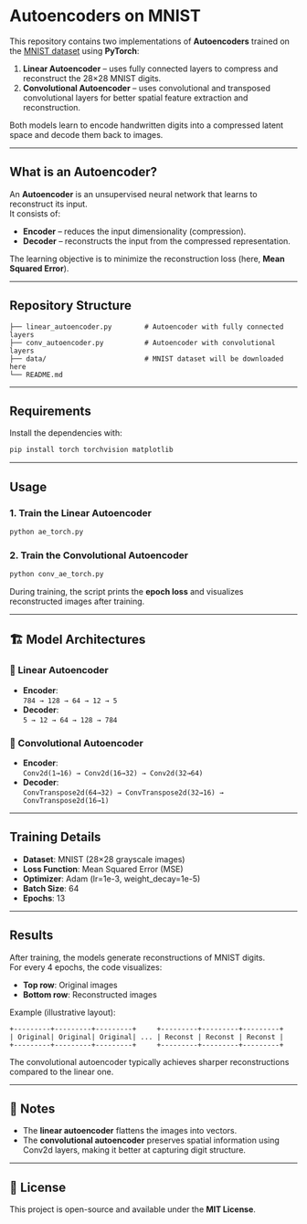 # Autoencoders on MNIST

This repository contains two implementations of **Autoencoders** trained on the [MNIST dataset](http://yann.lecun.com/exdb/mnist/) using **PyTorch**:

1. **Linear Autoencoder** – uses fully connected layers to compress and reconstruct the 28×28 MNIST digits.  
2. **Convolutional Autoencoder** – uses convolutional and transposed convolutional layers for better spatial feature extraction and reconstruction.

Both models learn to encode handwritten digits into a compressed latent space and decode them back to images.

---

## What is an Autoencoder?
An **Autoencoder** is an unsupervised neural network that learns to reconstruct its input.  
It consists of:
- **Encoder** – reduces the input dimensionality (compression).
- **Decoder** – reconstructs the input from the compressed representation.

The learning objective is to minimize the reconstruction loss (here, **Mean Squared Error**).

---

## Repository Structure
```
├── linear_autoencoder.py        # Autoencoder with fully connected layers
├── conv_autoencoder.py          # Autoencoder with convolutional layers
├── data/                        # MNIST dataset will be downloaded here
└── README.md
```

---

## Requirements
Install the dependencies with:

```bash
pip install torch torchvision matplotlib
```

---

##  Usage

### 1. Train the Linear Autoencoder
```bash
python ae_torch.py
```

### 2. Train the Convolutional Autoencoder
```bash
python conv_ae_torch.py
```

During training, the script prints the **epoch loss** and visualizes reconstructed images after training.  

---

## 🏗 Model Architectures

### 🔹 Linear Autoencoder
- **Encoder**:  
  `784 → 128 → 64 → 12 → 5`  
- **Decoder**:  
  `5 → 12 → 64 → 128 → 784`  

### 🔹 Convolutional Autoencoder
- **Encoder**:  
  `Conv2d(1→16) → Conv2d(16→32) → Conv2d(32→64)`  
- **Decoder**:  
  `ConvTranspose2d(64→32) → ConvTranspose2d(32→16) → ConvTranspose2d(16→1)`  

---

## Training Details
- **Dataset**: MNIST (28×28 grayscale images)  
- **Loss Function**: Mean Squared Error (MSE)  
- **Optimizer**: Adam (lr=1e-3, weight_decay=1e-5)  
- **Batch Size**: 64  
- **Epochs**: 13  

---

## Results
After training, the models generate reconstructions of MNIST digits.  
For every 4 epochs, the code visualizes:

- **Top row**: Original images  
- **Bottom row**: Reconstructed images  

Example (illustrative layout):

```
+---------+---------+---------+     +---------+---------+---------+
| Original| Original| Original| ... | Reconst | Reconst | Reconst |
+---------+---------+---------+     +---------+---------+---------+
```

The convolutional autoencoder typically achieves sharper reconstructions compared to the linear one.

---

## 📌 Notes
- The **linear autoencoder** flattens the images into vectors.  
- The **convolutional autoencoder** preserves spatial information using Conv2d layers, making it better at capturing digit structure.  

---

## 📜 License
This project is open-source and available under the **MIT License**.
